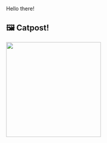 Hello there!



## 🖼️ Catpost!

<sub>
    <img src="https://cdn2.thecatapi.com/images/dsa.jpg" height="256">
</sub>

